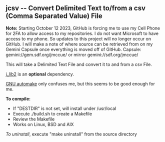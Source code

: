 ## jcsv -- Convert Delimited Text to/from a csv (Comma Separated Value) File

**Note:** Starting October 12 2023, GitHub is forcing me to use
my Cell Phone for 2FA to allow access to my repositories.  I do
not want Microsoft to have access to my phone.  So updates to
this project will no longer occur on GitHub.  I will make a note
of where source can be retrieved from on my Gemini Capsule once
everything is moved off of GitHub.
Capsule: gemini://gem.sdf.org/jmccue/ or mirror gemini://sdf.org/jmccue/

This will take a Delimited Text File and convert it to and from
a csv File. 

[j\_lib2](https://github.com/jmcunx/j_lib2) is an **optional** dependency.

[GNU automake](https://en.wikipedia.org/wiki/Automake)
only confuses me, but this seems to be good enough for me.

**To compile:**
* If "DESTDIR" is not set, will install under /usr/local
* Execute ./build.sh to create a Makefile
* Review the Makefile
* Works on Linux, BSD and AIX

_To uninstall_, execute
"make uninstall"
from the source directory
